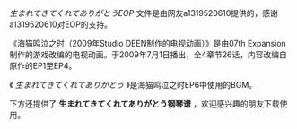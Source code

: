 

_生まれてきてくれてありがとうEOP_ 文件是由网友a1319520610提供的，感谢a1319520610对EOP的支持。  
  
《海猫鸣泣之时（2009年Studio DEEN制作的电视动画）》是由07th
Expansion制作的游戏改编的电视动画。于2009年7月1日播出，全4章节26话，内容改编自原作的EP1至EP4。  
  
《 _生まれてきてくれてありがとう_ 》是海猫鸣泣之时EP6中使用的BGM。  
  
下方还提供了 **生まれてきてくれてありがとう钢琴谱** ，欢迎感兴趣的朋友下载使用。  

